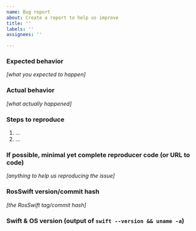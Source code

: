 ```yaml
---
name: Bug report
about: Create a report to help us improve
title: ''
labels: ''
assignees: ''

---
```


### Expected behavior
_[what you expected to happen]_

### Actual behavior
_[what actually happened]_

### Steps to reproduce

1. ...
2. ...

### If possible, minimal yet complete reproducer code (or URL to code)

_[anything to help us reproducing the issue]_

### RosSwift version/commit hash

_[the RosSwift tag/commit hash]_

### Swift & OS version (output of `swift --version && uname -a`)
